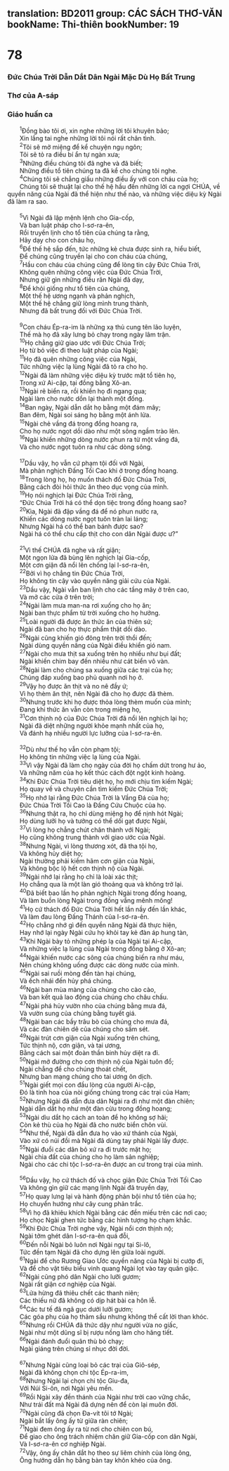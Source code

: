 translation: BD2011
group: CÁC SÁCH THƠ-VĂN
bookName: Thi-thiên 
bookNumber: 19
-------

<div class="title"><h1>78</h1><h3>Ðức Chúa Trời Dẫn Dắt Dân Ngài Mặc Dù Họ Bất Trung</h3><h3>Thơ của A-sáp</h3><h3>Giáo huấn ca</h3></div>
<span class="verse thi_78_1">  <sup>1</sup>Ðồng bào tôi ơi, xin nghe những lời tôi khuyên bảo;<br/>  Xin lắng tai nghe những lời tôi nói rất chân tình.<br/></span>
<span class="verse thi_78_2">  <sup>2</sup>Tôi sẽ mở miệng để kể chuyện ngụ ngôn;<br/>  Tôi sẽ tỏ ra điều bí ẩn tự ngàn xưa;<br/></span>
<span class="verse thi_78_3">  <sup>3</sup>Những điều chúng tôi đã nghe và đã biết;<br/>  Những điều tổ tiên chúng ta đã kể cho chúng tôi nghe.<br/></span>
<span class="verse thi_78_4">  <sup>4</sup>Chúng tôi sẽ chẳng giấu những điều ấy với con cháu của họ;<br/>  Chúng tôi sẽ thuật lại cho thế hệ hầu đến những lời ca ngợi CHÚA, về quyền năng của Ngài đã thể hiện như thế nào, và những việc diệu kỳ Ngài đã làm ra sao.<br/><br/></span>
<span class="verse thi_78_5">  <sup>5</sup>Vì Ngài đã lập mệnh lệnh cho Gia-cốp,<br/>  Và ban luật pháp cho I-sơ-ra-ên,<br/>  Rồi truyền lịnh cho tổ tiên của chúng ta rằng,<br/>  Hãy dạy cho con cháu họ,<br/></span>
<span class="verse thi_78_6">  <sup>6</sup>Ðể thế hệ sắp đến, tức những kẻ chưa được sinh ra, hiểu biết,<br/>  Ðể chúng cũng truyền lại cho con cháu của chúng,<br/></span>
<span class="verse thi_78_7">  <sup>7</sup>Hầu con cháu của chúng cũng để lòng tin cậy Ðức Chúa Trời,<br/>  Không quên những công việc của Ðức Chúa Trời,<br/>  Nhưng giữ gìn những điều răn Ngài đã dạy,<br/></span>
<span class="verse thi_78_8">  <sup>8</sup>Ðể khỏi giống như tổ tiên của chúng,<br/>  Một thế hệ ương ngạnh và phản nghịch,<br/>  Một thế hệ chẳng giữ lòng mình trung thành,<br/>  Nhưng đã bất trung đối với Ðức Chúa Trời.<br/><br/></span>
<span class="verse thi_78_9">  <sup>9</sup>Con cháu Ép-ra-im là những xạ thủ cung tên lão luyện,<br/>  Thế mà họ đã xây lưng bỏ chạy trong ngày lâm trận.<br/></span>
<span class="verse thi_78_10">  <sup>10</sup>Họ chẳng giữ giao ước với Ðức Chúa Trời;<br/>  Họ từ bỏ việc đi theo luật pháp của Ngài;<br/></span>
<span class="verse thi_78_11">  <sup>11</sup>Họ đã quên những công việc của Ngài,<br/>  Tức những việc lạ lùng Ngài đã tỏ ra cho họ.<br/></span>
<span class="verse thi_78_12">  <sup>12</sup>Ngài đã làm những việc diệu kỳ trước mặt tổ tiên họ,<br/>  Trong xứ Ai-cập, tại đồng bằng Xô-an.<br/></span>
<span class="verse thi_78_13">  <sup>13</sup>Ngài rẽ biển ra, rồi khiến họ đi ngang qua;<br/>  Ngài làm cho nước dồn lại thành một đống.<br/></span>
<span class="verse thi_78_14">  <sup>14</sup>Ban ngày, Ngài dẫn dắt họ bằng một đám mây;<br/>  Ban đêm, Ngài soi sáng họ bằng một ánh lửa.<br/></span>
<span class="verse thi_78_15">  <sup>15</sup>Ngài chẻ vầng đá trong đồng hoang ra,<br/>  Cho họ nước ngọt dồi dào như một sông ngầm trào lên.<br/></span>
<span class="verse thi_78_16">  <sup>16</sup>Ngài khiến những dòng nước phun ra từ một vầng đá,<br/>  Và cho nước ngọt tuôn ra như các dòng sông.<br/><br/></span>
<span class="verse thi_78_17">  <sup>17</sup>Dầu vậy, họ vẫn cứ phạm tội đối với Ngài,<br/>  Mà phản nghịch Ðấng Tối Cao khi ở trong đồng hoang.<br/></span>
<span class="verse thi_78_18">  <sup>18</sup>Trong lòng họ, họ muốn thách đố Ðức Chúa Trời,<br/>  Bằng cách đòi hỏi thức ăn theo dục vọng của mình.<br/></span>
<span class="verse thi_78_19">  <sup>19</sup>Họ nói nghịch lại Ðức Chúa Trời rằng,<br/>  “Ðức Chúa Trời há có thể dọn tiệc trong đồng hoang sao?<br/></span>
<span class="verse thi_78_20">  <sup>20</sup>Kìa, Ngài đã đập vầng đá để nó phun nước ra,<br/>  Khiến các dòng nước ngọt tuôn tràn lai láng;<br/>  Nhưng Ngài há có thể ban bánh được sao?<br/>  Ngài há có thể chu cấp thịt cho con dân Ngài được ư?”<br/><br/></span>
<span class="verse thi_78_21">  <sup>21</sup>Vì thế CHÚA đã nghe và rất giận;<br/>  Một ngọn lửa đã bùng lên nghịch lại Gia-cốp,<br/>  Một cơn giận đã nổi lên chống lại I-sơ-ra-ên,<br/></span>
<span class="verse thi_78_22">  <sup>22</sup>Bởi vì họ chẳng tin Ðức Chúa Trời,<br/>  Họ không tin cậy vào quyền năng giải cứu của Ngài.<br/></span>
<span class="verse thi_78_23">  <sup>23</sup>Dầu vậy, Ngài vẫn ban lịnh cho các tầng mây ở trên cao,<br/>  Và mở các cửa ở trên trời;<br/></span>
<span class="verse thi_78_24">  <sup>24</sup>Ngài làm mưa man-na rơi xuống cho họ ăn;<br/>  Ngài ban thực phẩm từ trời xuống cho họ hưởng.<br/></span>
<span class="verse thi_78_25">  <sup>25</sup>Loài người đã được ăn thức ăn của thiên sứ;<br/>  Ngài đã ban cho họ thực phẩm thật dồi dào.<br/></span>
<span class="verse thi_78_26">  <sup>26</sup>Ngài cũng khiến gió đông trên trời thổi đến;<br/>  Ngài dùng quyền năng của Ngài điều khiển gió nam.<br/></span>
<span class="verse thi_78_27">  <sup>27</sup>Ngài cho mưa thịt sa xuống trên họ nhiều như bụi đất;<br/>  Ngài khiến chim bay đến nhiều như cát biển vô vàn.<br/></span>
<span class="verse thi_78_28">  <sup>28</sup>Ngài làm cho chúng sa xuống giữa các trại của họ;<br/>  Chúng đáp xuống bao phủ quanh nơi họ ở.<br/></span>
<span class="verse thi_78_29">  <sup>29</sup>Vậy họ được ăn thịt và no nê đầy ứ;<br/>  Vì họ thèm ăn thịt, nên Ngài đã cho họ được đã thèm.<br/></span>
<span class="verse thi_78_30">  <sup>30</sup>Nhưng trước khi họ được thỏa lòng thèm muốn của mình;<br/>  Ðang khi thức ăn vẫn còn trong miệng họ,<br/></span>
<span class="verse thi_78_31">  <sup>31</sup>Cơn thịnh nộ của Ðức Chúa Trời đã nổi lên nghịch lại họ;<br/>  Ngài đã diệt những người khỏe mạnh nhất của họ,<br/>  Và đánh hạ nhiều người lực lưỡng của I-sơ-ra-ên.<br/><br/></span>
<span class="verse thi_78_32">  <sup>32</sup>Dù như thế họ vẫn còn phạm tội;<br/>  Họ không tin những việc lạ lùng của Ngài.<br/></span>
<span class="verse thi_78_33">  <sup>33</sup>Vì vậy Ngài đã làm cho ngày của đời họ chấm dứt trong hư ảo,<br/>  Và những năm của họ kết thúc cách đột ngột kinh hoàng.<br/></span>
<span class="verse thi_78_34">  <sup>34</sup>Khi Ðức Chúa Trời tiêu diệt họ, họ mới chịu tìm kiếm Ngài;<br/>  Họ quay về và chuyên cần tìm kiếm Ðức Chúa Trời;<br/></span>
<span class="verse thi_78_35">  <sup>35</sup>Họ nhớ lại rằng Ðức Chúa Trời là Vầng Ðá của họ;<br/>  Ðức Chúa Trời Tối Cao là Ðấng Cứu Chuộc của họ.<br/></span>
<span class="verse thi_78_36">  <sup>36</sup>Nhưng thật ra, họ chỉ dùng miệng họ để nịnh hót Ngài;<br/>  Họ dùng lưỡi họ và tưởng có thể dối gạt được Ngài,<br/></span>
<span class="verse thi_78_37">  <sup>37</sup>Vì lòng họ chẳng chút chân thành với Ngài;<br/>  Họ cũng không trung thành với giao ước của Ngài.<br/></span>
<span class="verse thi_78_38">  <sup>38</sup>Nhưng Ngài, vì lòng thương xót, đã tha tội họ,<br/>  Và không hủy diệt họ;<br/>  Ngài thường phải kiềm hãm cơn giận của Ngài,<br/>  Và không bộc lộ hết cơn thịnh nộ của Ngài.<br/></span>
<span class="verse thi_78_39">  <sup>39</sup>Ngài nhớ lại rằng họ chỉ là loài xác thịt;<br/>  Họ chẳng qua là một làn gió thoảng qua và không trở lại. <br/></span>
<span class="verse thi_78_40">  <sup>40</sup>Ðã biết bao lần họ phản nghịch Ngài trong đồng hoang,<br/>  Và làm buồn lòng Ngài trong đồng vắng mênh mông!<br/></span>
<span class="verse thi_78_41">  <sup>41</sup>Họ cứ thách đố Ðức Chúa Trời hết lần nầy đến lần khác,<br/>  Và làm đau lòng Ðấng Thánh của I-sơ-ra-ên.<br/></span>
<span class="verse thi_78_42">  <sup>42</sup>Họ chẳng nhớ gì đến quyền năng Ngài đã thực hiện,<br/>  Hay nhớ lại ngày Ngài cứu họ khỏi tay kẻ đàn áp hung tàn,<br/></span>
<span class="verse thi_78_43">  <sup>43</sup>Khi Ngài bày tỏ những phép lạ của Ngài tại Ai-cập,<br/>  Và những việc lạ lùng của Ngài trong đồng bằng ở Xô-an;<br/></span>
<span class="verse thi_78_44">  <sup>44</sup>Ngài khiến nước các sông của chúng biến ra như máu,<br/>  Nên chúng không uống được các dòng nước của mình.<br/></span>
<span class="verse thi_78_45">  <sup>45</sup>Ngài sai ruồi mòng đến tàn hại chúng,<br/>  Và ếch nhái đến hủy phá chúng.<br/></span>
<span class="verse thi_78_46">  <sup>46</sup>Ngài ban mùa màng của chúng cho cào cào,<br/>  Và ban kết quả lao động của chúng cho châu chấu.<br/></span>
<span class="verse thi_78_47">  <sup>47</sup>Ngài phá hủy vườn nho của chúng bằng mưa đá,<br/>  Và vườn sung của chúng bằng tuyết giá.<br/></span>
<span class="verse thi_78_48">  <sup>48</sup>Ngài ban các bầy trâu bò của chúng cho mưa đá,<br/>  Và các đàn chiên dê của chúng cho sấm sét.<br/></span>
<span class="verse thi_78_49">  <sup>49</sup>Ngài trút cơn giận của Ngài xuống trên chúng,<br/>  Tức thịnh nộ, cơn giận, và tai ương,<br/>  Bằng cách sai một đoàn thần binh hủy diệt ra đi.<br/></span>
<span class="verse thi_78_50">  <sup>50</sup>Ngài mở đường cho cơn thịnh nộ của Ngài tuôn đổ;<br/>  Ngài chẳng để cho chúng thoát chết,<br/>  Nhưng ban mạng chúng cho tai ương ôn dịch.<br/></span>
<span class="verse thi_78_51">  <sup>51</sup>Ngài giết mọi con đầu lòng của người Ai-cập,<br/>  Ðó là tinh hoa của nòi giống chúng trong các trại của Ham;<br/></span>
<span class="verse thi_78_52">  <sup>52</sup>Nhưng Ngài đã dẫn đưa dân Ngài ra đi như một đàn chiên;<br/>  Ngài dẫn dắt họ như một đàn cừu trong đồng hoang;<br/></span>
<span class="verse thi_78_53">  <sup>53</sup>Ngài dìu dắt họ cách an toàn để họ không sợ hãi;<br/>  Còn kẻ thù của họ Ngài đã cho nước biển chôn vùi.<br/></span>
<span class="verse thi_78_54">  <sup>54</sup>Như thế, Ngài đã dẫn đưa họ vào xứ thánh của Ngài,<br/>  Vào xứ có núi đồi mà Ngài đã dùng tay phải Ngài lấy được.<br/></span>
<span class="verse thi_78_55">  <sup>55</sup>Ngài đuổi các dân bỏ xứ ra đi trước mặt họ;<br/>  Ngài chia đất của chúng cho họ làm sản nghiệp;<br/>  Ngài cho các chi tộc I-sơ-ra-ên được an cư trong trại của mình.<br/><br/></span>
<span class="verse thi_78_56">  <sup>56</sup>Dầu vậy, họ cứ thách đố và chọc giận Ðức Chúa Trời Tối Cao <br/>  Và không gìn giữ các mạng lịnh Ngài đã truyền dạy,<br/></span>
<span class="verse thi_78_57">  <sup>57</sup>Họ quay lưng lại và hành động phản bội như tổ tiên của họ;<br/>  Họ chuyển hướng như cây cung phản trắc.<br/></span>
<span class="verse thi_78_58">  <sup>58</sup>Vì họ đã khiêu khích Ngài bằng các đền miếu trên các nơi cao;<br/>  Họ chọc Ngài ghen tức bằng các hình tượng họ chạm khắc.<br/></span>
<span class="verse thi_78_59">  <sup>59</sup>Khi Ðức Chúa Trời nghe vậy, Ngài nổi cơn thịnh nộ;<br/>  Ngài tởm ghét dân I-sơ-ra-ên quá đỗi,<br/></span>
<span class="verse thi_78_60">  <sup>60</sup>Ðến nỗi Ngài bỏ luôn nơi Ngài ngự tại Si-lô,<br/>  Tức đền tạm Ngài đã cho dựng lên giữa loài người.<br/></span>
<span class="verse thi_78_61">  <sup>61</sup>Ngài để cho Rương Giao Ước quyền năng của Ngài bị cướp đi,<br/>  Và để cho vật tiêu biểu vinh quang Ngài lọt vào tay quân giặc.<br/></span>
<span class="verse thi_78_62">  <sup>62</sup>Ngài cũng phó dân Ngài cho lưỡi gươm;<br/>  Ngài rất giận cơ nghiệp của Ngài.<br/></span>
<span class="verse thi_78_63">  <sup>63</sup>Lửa hừng đã thiêu chết các thanh niên;<br/>  Các thiếu nữ đã không có dịp hát bài ca hôn lễ.<br/></span>
<span class="verse thi_78_64">  <sup>64</sup>Các tư tế đã ngã gục dưới lưỡi gươm;<br/>  Các góa phụ của họ thảm sầu nhưng không thể cất lời than khóc.<br/></span>
<span class="verse thi_78_65">  <sup>65</sup>Nhưng rồi CHÚA đã thức dậy như người vừa no giấc,<br/>  Ngài như một dũng sĩ bị rượu nồng làm cho hăng tiết.<br/></span>
<span class="verse thi_78_66">  <sup>66</sup>Ngài đánh đuổi quân thù bỏ chạy;<br/>  Ngài giáng trên chúng sỉ nhục đời đời.<br/><br/></span>
<span class="verse thi_78_67">  <sup>67</sup>Nhưng Ngài cũng loại bỏ các trại của Giô-sép,<br/>  Ngài đã không chọn chi tộc Ép-ra-im,<br/></span>
<span class="verse thi_78_68">  <sup>68</sup>Nhưng Ngài lại chọn chi tộc Giu-đa,<br/>  Với Núi Si-ôn, nơi Ngài yêu mến.<br/></span>
<span class="verse thi_78_69">  <sup>69</sup>Rồi Ngài xây đền thánh của Ngài như trời cao vững chắc,<br/>  Như trái đất mà Ngài đã dựng nên để còn lại muôn đời.<br/></span>
<span class="verse thi_78_70">  <sup>70</sup>Ngài cũng đã chọn Ða-vít tôi tớ Ngài;<br/>  Ngài bắt lấy ông ấy từ giữa ràn chiên;<br/></span>
<span class="verse thi_78_71">  <sup>71</sup>Ngài đem ông ấy ra từ nơi cho chiên con bú,<br/>  Ðể giao cho ông trách nhiệm chăn giữ Gia-cốp con dân Ngài,<br/>  Và I-sơ-ra-ên cơ nghiệp Ngài.<br/></span>
<span class="verse thi_78_72">  <sup>72</sup>Vậy, ông ấy chăn dắt họ theo sự liêm chính của lòng ông,<br/>  Ông hướng dẫn họ bằng bàn tay khôn khéo của ông.<br/></span>
